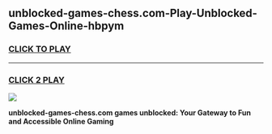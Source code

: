 
## unblocked-games-chess.com-Play-Unblocked-Games-Online-hbpym
<h3>
<a href="https://premium76.site?title=unblocked-games-chess.com&ref=24A">CLICK TO PLAY</a></h3>
<hr>

<h3>
<a href="https://premium76.site?title=unblocked-games-chess.com&ref=24A">CLICK 2 PLAY</a>
  
</h3>

<a href="https://premium76.site?title=unblocked-games-chess.com&ref=24A"><img src="https://clearcache.store/games.png"></a>


**unblocked-games-chess.com games unblocked: Your Gateway to Fun and Accessible Online Gaming**
